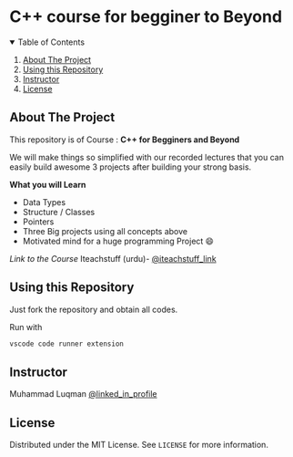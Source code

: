 # C++ course for begginer to Beyond

<details open="open">
  <summary>Table of Contents</summary>
  <ol>
    <li><a href="#About-the-project">About The Project</a></li>
    <li><a href="#Usage">Using this Repository</a></li>
    <li><a href="#Instructors">Instructor</a></li>
    <li><a href="#license">License</a></li>
  </ol>
</details>



## About The Project

This repository is of Course : **C++ for Begginers and Beyond**


We will make things so simplified with our recorded lectures that you can easily build awesome 3 projects after building your strong basis.

**What you will Learn**
* Data Types
* Structure / Classes
* Pointers
* Three Big projects using all concepts above
* Motivated mind for a huge programming Project :smile:


*Link to the Course*
Iteachstuff (urdu)- [@iteachstuff_link](https://www.udemy.com/user/e8894488-eb79-45f5-aef1-f3a8733b6f43/)
## Using this Repository

Just fork the repository and obtain all codes. 

Run with 
  ```sh
  vscode code runner extension
  ```


## Instructor

Muhammad Luqman [@linked_in_profile](https://www.linkedin.com/in/muhammad-luqman-9b227a11b/)  

## License

Distributed under the MIT License. See `LICENSE` for more information.
